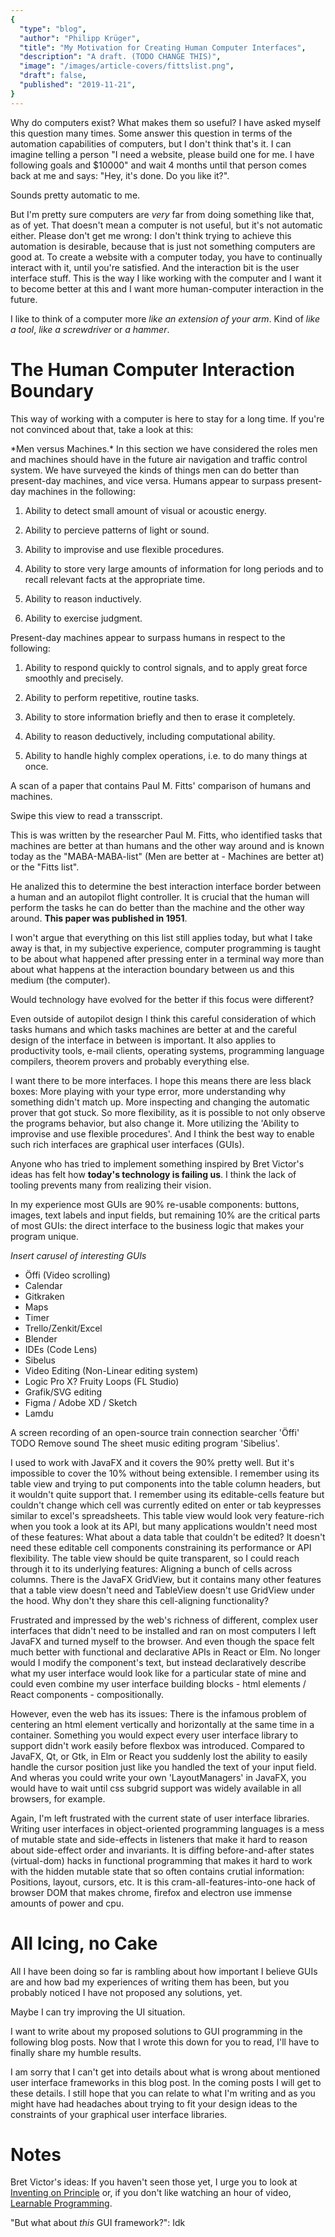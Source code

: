 ```yaml
---
{
  "type": "blog",
  "author": "Philipp Krüger",
  "title": "My Motivation for Creating Human Computer Interfaces",
  "description": "A draft. (TODO CHANGE THIS)",
  "image": "/images/article-covers/fittslist.png",
  "draft": false,
  "published": "2019-11-21",
}
---
```


Why do computers exist? What makes them so useful?
I have asked myself this question many times. Some answer this question in terms of the automation capabilities of computers, but I don't think that's it. I can imagine telling a person "I need a website, please build one for me. I have following goals and $10000" and wait 4 months until that person comes back at me and says: "Hey, it's done. Do you like it?".

Sounds pretty automatic to me.

But I'm pretty sure computers are *very* far from doing something like that, as of yet. That doesn't mean a computer is not useful, but it's not automatic either. Please don't get me wrong: I don't think trying to achieve this automation is desirable, because that is just not something computers are good at. To create a website with a computer today, you have to continually interact with it, until you're satisfied. And the interaction bit is the user interface stuff. This is the way I like working with the computer and I want it to become better at this and I want more human-computer interaction in the future.

I like to think of a computer more *like an extension of your arm*. Kind of *like a tool*, *like a screwdriver* or *a hammer*.

# The Human Computer Interaction Boundary

This way of working with a computer is here to stay for a long time. If you're not convinced about that, take a look at this:

<Carusel>
<Markdown id="maba-maba-text">
*Men versus Machines.* In this section we have considered the roles men and machines should have in the future air navigation and traffic control system. We have surveyed the kinds of things men can do better than present-day machines, and vice versa.
Humans appear to surpass present-day machines in the following:

1. Ability to detect small amount of visual or acoustic energy.

2. Ability to percieve patterns of light or sound.

3. Ability to improvise and use flexible procedures.

4. Ability to store very large amounts of information for long periods and to recall relevant facts at the appropriate time.

5. Ability to reason inductively.

6. Ability to exercise judgment.

Present-day machines appear to surpass humans in respect to the following:

1. Ability to respond quickly to control signals, and to apply great force smoothly and precisely.

2. Ability to perform repetitive, routine tasks.

3. Ability to store information briefly and then to erase it completely.

4. Ability to reason deductively, including computational ability.

5. Ability to handle highly complex operations, i.e. to do many things at once.
</Markdown>
<ImgCaptioned id="maba-maba-image" src="/images/content/FirstMABAMABA.png" alt="A scan of a paper that contains Paul M. Fitts' comparison of humans and machines">
A scan of a paper that contains Paul M. Fitts' comparison of humans and machines.

Swipe this view to read a transscript.
</ImgCaptioned>
</Carusel>

This is was written by the researcher Paul M. Fitts, who identified tasks that machines are better at than humans and the other way around and is known today as the "MABA-MABA-list" (Men are better at - Machines are better at) or the "Fitts list".

He analized this to determine the best interaction interface border between a human and an autopilot flight controller. It is crucial that the human will perform the tasks he can do better than the machine and the other way around. **This paper was published in 1951**.

I won't argue that everything on this list still applies today, but what I take away is that, in my subjective experience, computer programming is taught to be about what happened after pressing enter in a terminal way more than about what happens at the interaction boundary between us and this medium (the computer). 

Would technology have evolved for the better if this focus were different?

Even outside of autopilot design I think this careful consideration of which tasks humans and which tasks machines are better at and the careful design of the interface in between is important. It also applies to productivity tools, e-mail clients, operating systems, programming language compilers, theorem provers and probably everything else.

I want there to be more interfaces. I hope this means there are less black boxes:
More playing with your type error, more understanding why something didn't match up.
More inspecting and changing the automatic prover that got stuck.
So more flexibility, as it is possible to not only observe the programs behavior, but also change it.
More utilizing the 'Ability to improvise and use flexible procedures'.
And I think the best way to enable such rich interfaces are graphical user interfaces (GUIs).

Anyone who has tried to implement something inspired by Bret Victor's ideas has felt how **today's technology is failing us**. I think the lack of tooling prevents many from realizing their vision.

In my experience most GUIs are 90% re-usable components: buttons, images, text labels and input fields, but remaining 10% are the critical parts of most GUIs: the direct interface to the business logic that makes your program unique.

*Insert carusel of interesting GUIs*
* Öffi (Video scrolling)
* Calendar
* Gitkraken
* Maps
* Timer
* Trello/Zenkit/Excel
* Blender
* IDEs (Code Lens)
* Sibelus
* Video Editing (Non-Linear editing system)
* Logic Pro X? Fruity Loops (FL Studio)
* Grafik/SVG editing
* Figma / Adobe XD / Sketch
* Lamdu

<Carusel>
<VideoCaptioned id="oeffi-screen-record" src="/images/content/oeffi-screen-record.mp4" alt="A screen recording of an open-source train connection searcher 'Öffi'">
A screen recording of an open-source train connection searcher 'Öffi' TODO Remove sound
</VideoCaptioned>
<ImgCaptioned id="sibelius-image" src="/images/content/sibelius.jpg" alt="The sheet music editing program 'Sibelius'.">
The sheet music editing program 'Sibelius'.
</ImgCaptioned>
</Carusel>

I used to work with JavaFX and it covers the 90% pretty well. But it's impossible to cover the 10% without being extensible. I remember using its table view and trying to put components into the table column headers, but it wouldn't quite support that. I remember using its editable-cells feature but couldn't change which cell was currently edited on enter or tab keypresses similar to excel's spreadsheets.
This table view would look very feature-rich when you took a look at its API, but many applications wouldn't need most of these features: What about a data table that couldn't be edited? It doesn't need these editable cell components constraining its performance or API flexibility.
The table view should be quite transparent, so I could reach through it to its underlying features: Aligning a bunch of cells across columns.
There is the JavaFX GridView, but it contains many other features that a table view doesn't need and TableView doesn't use GridView under the hood. Why don't they share this cell-aligning functionality?

Frustrated and impressed by the web's richness of different, complex user interfaces that didn't need to be installed and ran on most computers I left JavaFX and turned myself to the browser. And even though the space felt much better with functional and declarative APIs in React or Elm. No longer would I modify the component's text, but instead declaratively describe what my user interface would look like for a particular state of mine and could even combine my user interface building blocks - html elements / React components - compositionally.

However, even the web has its issues: There is the infamous problem of centering an html element vertically and horizontally at the same time in a container. Something you would expect every user interface library to support didn't work easily before flexbox was introduced.
Compared to JavaFX, Qt, or Gtk, in Elm or React you suddenly lost the ability to easily handle the cursor position just like you handled the text of your input field.
And wheras you could write your own 'LayoutManagers' in JavaFX, you would have to wait until css subgrid support was widely available in all browsers, for example.

Again, I'm left frustrated with the current state of user interface libraries. Writing user interfaces in object-oriented programming languages is a mess of mutable state and side-effects in listeners that make it hard to reason about side-effect order and invariants. It is diffing before-and-after states (virtual-dom) hacks in functional programming that makes it hard to work with the hidden mutable state that so often contains crutial information: Positions, layout, cursors, etc. It is this cram-all-features-into-one hack of browser DOM that makes chrome, firefox and electron use immense amounts of power and cpu.

# All Icing, no Cake

All I have been doing so far is rambling about how important I believe GUIs are and how bad my experiences of writing them has been, but you probably noticed I have not proposed any solutions, yet.



Maybe I can try improving the UI situation.

I want to write about my proposed solutions to GUI programming in the following blog posts. Now that I wrote this down for you to read, I'll have to finally share my humble results.

I am sorry that I can't get into details about what is wrong about mentioned user interface frameworks in this blog post. In the coming posts I will get to these details. I still hope that you can relate to what I'm writing and as you might have had headaches about trying to fit your design ideas to the constraints of your graphical user interface libraries.

# Notes

Bret Victor's ideas: If you haven't seen those yet, I urge you to look at [Inventing on Principle](https://vimeo.com/36579366) or, if you don't like watching an hour of video, [Learnable Programming](http://worrydream.com/LearnableProgramming/).

"But what about *this* GUI framework?": Idk